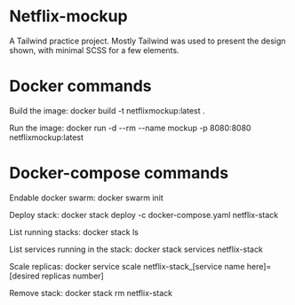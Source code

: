 # Netflix-mockup

A Tailwind practice project. Mostly Tailwind was used to present the design shown, with minimal SCSS for a few elements.

# Docker commands

Build the image:
docker build -t netflixmockup:latest .

Run the image:
docker run -d --rm --name mockup -p 8080:8080 netflixmockup:latest

# Docker-compose commands

Endable docker swarm:
docker swarm init

Deploy stack:
docker stack deploy -c docker-compose.yaml netflix-stack

List running stacks:
docker stack ls

List services running in the stack:
docker stack services netflix-stack

Scale replicas:
docker service scale netflix-stack\_[service name here]=[desired replicas number]

Remove stack:
docker stack rm netflix-stack
